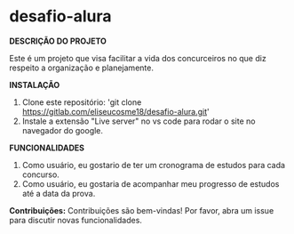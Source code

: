 # desafio-alura

**DESCRIÇÃO DO PROJETO**

Este é um projeto que visa facilitar a vida dos concurceiros no que diz respeito a organização e planejamente. 

**INSTALAÇÃO**

1. Clone este repositório: 'git clone https://gitlab.com/eliseucosme18/desafio-alura.git'
2. Instale a extensão "Live server" no vs code para rodar o site no navegador do google. 

**FUNCIONALIDADES**

1. Como usuário, eu gostario de ter um cronograma de estudos para cada concurso.
2. Como usuário, eu gostaria de acompanhar meu progresso de estudos até a data da prova.


**Contribuições:**
Contribuições são bem-vindas! Por favor, abra um issue para discutir novas funcionalidades.